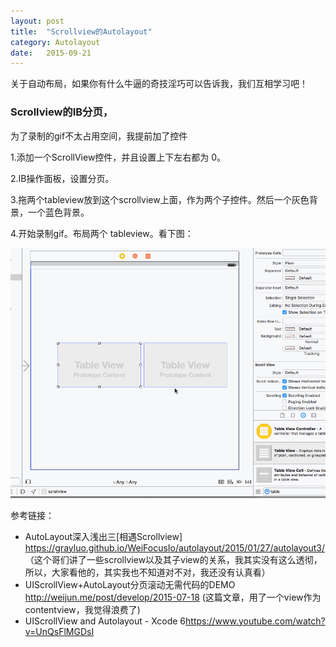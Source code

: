 ```yaml
---
layout: post
title:  "Scrollview的Autolayout"
category: Autolayout
date:   2015-09-21
---
```


关于自动布局，如果你有什么牛逼的奇技淫巧可以告诉我，我们互相学习吧！

<!--###简单的scrollview布局--注册页面 -->




### Scrollview的IB分页，

为了录制的gif不太占用空间，我提前加了控件

1.添加一个ScrollView控件，并且设置上下左右都为 0。

2.IB操作面板，设置分页。

3.拖两个tableview放到这个scrollview上面，作为两个子控件。然后一个灰色背景，一个蓝色背景。

4.开始录制gif。布局两个 tableview。看下图：

![](/images/ScrollviewAutolayout/scrollviewautolayout.gif)

参考链接：

* AutoLayout深入浅出三[相遇Scrollview] <https://grayluo.github.io/WeiFocusIo/autolayout/2015/01/27/autolayout3/>（这个哥们讲了一些scrollview以及其子view的关系，我其实没有这么透彻，所以，大家看他的，其实我也不知道对不对，我还没有认真看）
* UIScrollView+AutoLayout分页滚动无需代码的DEMO <http://weijun.me/post/develop/2015-07-18> (这篇文章，用了一个view作为contentview，我觉得浪费了)
* UIScrollView and Autolayout - Xcode 6<https://www.youtube.com/watch?v=UnQsFlMGDsI>


 















